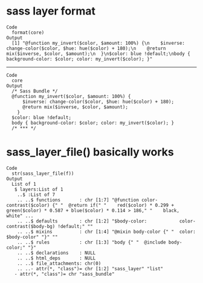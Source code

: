 # sass layer format

    Code
      format(core)
    Output
      [1] "@function my_invert($color, $amount: 100%) {\n    $inverse: change-color($color, $hue: hue($color) + 180);\n    @return mix($inverse, $color, $amount);\n  }\n$color: blue !default;\nbody { background-color: $color; color: my_invert($color); }"

---

    Code
      core
    Output
      /* Sass Bundle */
      @function my_invert($color, $amount: 100%) {
          $inverse: change-color($color, $hue: hue($color) + 180);
          @return mix($inverse, $color, $amount);
        }
      $color: blue !default;
      body { background-color: $color; color: my_invert($color); }
      /* *** */

# sass_layer_file() basically works

    Code
      str(sass_layer_file(f))
    Output
      List of 1
       $ layers:List of 1
        ..$ :List of 7
        .. ..$ functions       : chr [1:7] "@function color-contrast($color) {" "  @return if(" "    red($color) * 0.299 + green($color) * 0.587 + blue($color) * 0.114 > 186," "    black, white" ...
        .. ..$ defaults        : chr [1:2] "$body-color:            color-contrast($body-bg) !default;" ""
        .. ..$ mixins          : chr [1:4] "@mixin body-color {" "  color: $body-color" "}" ""
        .. ..$ rules           : chr [1:3] "body {" "  @include body-color;" "}"
        .. ..$ declarations    : NULL
        .. ..$ html_deps       : NULL
        .. ..$ file_attachments: chr(0) 
        .. ..- attr(*, "class")= chr [1:2] "sass_layer" "list"
       - attr(*, "class")= chr "sass_bundle"

